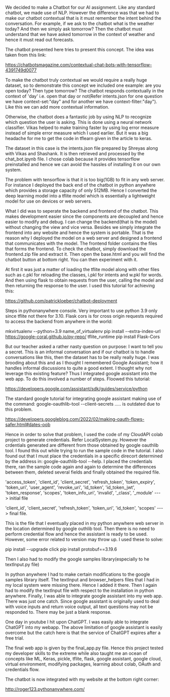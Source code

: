 We decided to make a Chatbot for our AI assignment. Like any standard chatbot, we made use of NLP. However the difference was that we had to make our chatbot contextual that is it must remember the intent behind the conversation. For example, if we ask to the chatbot what is the weather today? And then we simply ask tomorrow? Then the chatbot must understand that we have asked tomorrow in the context of weather and hence it must read out forecasts. 

The chatbot presented here tries to present this concept. The idea was taken from this link:

https://chatbotsmagazine.com/contextual-chat-bots-with-tensorflow-4391749d0077

To make the chatbot truly contextual we would require a really huge dataset, so to demonstrate this concept we included one example: are you open today? Then type tomorrow? The chatbot responds contextually in the context of 'day' i.e. open that day or not(Refer intents.json for one question we have context-set:"day" and for another we have context-filter:"day"). Like this we can add more contextual information.

Otherwise, the chatbot does a fantastic job by using NLP to recognize which question the user is asking. This is done using a neural network classifier. Vikas helped to make training faster by using log error measure instead of simple error measure which I used earlier. But it was a big headache for me to get the code in tflearn given in the article to keras.

The dataset in this case is the intents.json file prepared by Shreyas along with Vikas and Shashank. It is then retrieved and processed by the chat_bot.ipynb file. I chose colab because it provides tensorflow preinstalled and hence we can avoid the hassles of installing it on our own system. 

The problem with tensorflow is that it is too big(1GB) to fit in any web server. For instance I deployed the back end of the chatbot in python anywhere which provides a storage capacity of only 512MB. Hence I converted the deep learning model into a tflite model which is essentially a lightweight model for use on devices or web servers. 

What I did was to seperate the backend and frontend of the chatbot. This makes development easier since the components are decoupled and hence easier to modify and debug. I can change the backend(that is the model) without changing the view and vice versa. Besides we simply integrate the frontend into any website and hence the system is portable. That is the reason why I deployed the model on a web server and designed a frontend that communicates with the model. The frontend folder contains the files that forms the frontend. To check the chatbot, simply download the frontend.zip file and extract it. Then open the base.html and you will find the chatbot button at bottom right. You can then experiment with it.

At first it was just a matter of loading the tflite model along with other files such as c.pkl for reloading the classes, i.pkl for intents and w.pkl for words. And then using flask to obtain requests from the user, calling the model and then returning the response to the user. I used this tutorial for achieving this:

https://github.com/patrickloeber/chatbot-deployment

Steps in pythonanywhere console. Very important to use python 3.9 only since tflite not there for 3.10. Flask cors is for cross origin requests required to access the backend from anywhere in the world:

mkvirtualenv --python=3.9 name_of_virtualenv
pip install --extra-index-url https://google-coral.github.io/py-repo/ tflite_runtime
pip install Flask-Cors

But our teacher asked a rather nasty question on purpose: I want to tell you a secret. This is an informal conversation and if our chatbot is to handle conversations like this, then the dataset has to be really really huge. I was brooding about this and as I thought I remembered Google Assistant; how it handles informal discussions to quite a good extent. I thought why not leverage this existing feature? Thus I integrated google assistant into the web app. To do this involved a number of steps. Floowed this tutorial:

https://developers.google.com/assistant/sdk/guides/service/python

The standard google tutorial for integrating google assistant making use of the command: google-oauthlib-tool --client-secrets ..... is outdated due to this problem.

https://developers.googleblog.com/2022/02/making-oauth-flows-safer.html#dates-oob

Hence in order to solve that problem, I used the code of my CloudAPI colab project to generate credentials. Refer LocalSystem.py. However the crdentials generated are different from those obtained by google oauthlib tool. I found this out while trying to run the sample code in the tutorial. I also found out that I must place the credentials in a specific direcort determined by the address in: google-oauthlib-tool --help. I placed the credentials there, ran the sample code again and again to determine the differences between them, deleted several fields and finally obtained the required file. 

'access_token', 'client_id', 'client_secret', 'refresh_token', 'token_expiry', 'token_uri', 'user_agent', 'revoke_uri', 'id_token', 'id_token_jwt', 'token_response', 'scopes', 'token_info_uri', 'invalid', '_class', '_module'  ---> initial file

'client_id', 'client_secret', 'refresh_token', 'token_uri', 'id_token', 'scopes'  ---> final file. 

This is the file that I eventually placed in my python anywhere web server in the location determined by google outhlib tool. Then there is no need to perform credential flow and hence the assistant is ready to be used. However, some error related to version may throw up. I used these to solve:

pip install --upgrade click
pip install protobuf==3.19.6

Then I also had to modify the google samples library(especially to he textInput.py file)

In python anywhere I had to make certain modifications to the google samples library itself. The textInput and browser_helpers files that I had in my local system were missing there. Hence I added it there. Then I again had to modify the textInput file with respect to the installation in python anywhere. Finally, I was able to integrate google assistant into my web app. There was just one catch. Since google assistant is originally used to deal with voice inputs and return voice output, all text questions may not be responded to. There may be just a blank response. 

One day in youtube I hit upon ChatGPT. I was easily able to integrate ChatGPT into my webapp. The above limitation of google assistant is easily overcome but the catch here is that the service of ChatGPT expires after a free trial.

The final web app is given by the final_app.py file. Hence this project tested my developer skills to the extreme while also taught me an ocean of concepts like ML, Keras, pickle, tflite, flask, google assistant, google cloud, virtual environment, modifying packages, learning about colab, OAuth and credentials flow. 

The chatbot is now integrated with my website at the bottom right corner:

http://roger123.pythonanywhere.com/
